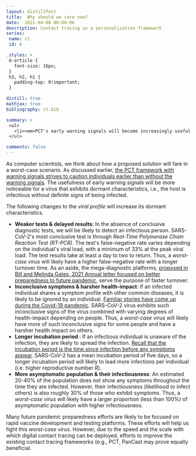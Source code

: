 ```yaml
---
layout: distillPost
title:  Why should we care now?
date:  2021-04-08 00:00:06
description: Contact tracing as a personalization framework
series:
 name: ct
 id: 6

_styles: >
 d-article {
   font-size: 16px;
 }
 h3, h2, h1 {
   padding-top: 0!important;
 }

distill: true
mathjax: true
bibliography: ct.bib

summary: >
 <ul>
   <li><em>PCT's early warning signals will become increasingly useful with more dormant characteristics of the virus</em></li>
 </ul>

comments: false
---
```

As computer scientists, we think about how a proposed solution will fare in a worst-case scenario.
As discussed earlier, <a href="#an-example-heuristic-for-pct">the PCT framework with warning signals strives to caution individuals earlier than without the warning signals</a>.
The usefulness of early warning signals will be more noticeable for a virus that exhibits dormant characteristics, i.e., the host is infectious without definite signs of being infected.

The following changes to the <em>viral profile</em> will increase its dormant characteristics.
<ul>
    <li><strong>Weaker tests &  delayed results</strong>: In the absence of conclusive diagnostic tests, we will be likely to detect an infectious person.
SARS-CoV-2's most conclusive test is through <em>Real-Time Polymerase Chain Reaction Test (RT-PCR)</em>.
The test's false-negative rate varies depending on the individual's viral load, with a minimum of 33% at the peak viral load<d-cite key="li2020false"></d-cite>.
The test results take at least a day to two to return.
Thus, a <em>worst-case virus</em> will likely have a higher false-negative rate with a longer turnover time.
As an aside, the mega-diagnostic platforms, <a href="https://www.gatesnotes.com/2021-Annual-Letter#ALChapter3">proposed in Bill and Melinda Gates, 2021 Annual letter focused on better preparedness to future pandemic</a>, serve the purpose of faster turnover.
</li>
    <li><strong>Inconclusive symptoms & harsher health-impact</strong>: If an infected individual shares a symptom profile with other common diseases, it is likely to be ignored by an individual.
<a href="https://www.economist.com/britain/2021/01/30/why-britons-go-to-work-with-covid-19">Familiar stories have come up during the Covid-19 pandemic</a>.
SARS-CoV-2 virus exhibits such inconclusive signs of the virus combined with varying degrees of health-impact depending on people.
Thus, a <em>worst-case virus</em> will likely have more of such inconclusive signs for some people and have a harsher health impact on others. </li>
    <li><strong>Longer incubation period </strong>: If an infectious individual is unaware of the infection, they are likely to spread the infection.
<a href="/blog/2021/ct-2/#epidemilogy--virology">Recall that the incubation period is the time since infection before any symptoms appear</a>.
SARS-CoV-2 has a mean incubation period of five days<d-cite key="lauer2020incubation"></d-cite>, so a longer incubation period will likely to lead more infections per individual (i.e. higher reproductive number <em>R</em>).
</li>
    <li><strong>More asymptomatic population & their infectiousness</strong>:
An estimated 20-40%<d-cite key="he2020temporal"></d-cite><d-cite key="luo"></d-cite> of the population does not show any symptoms throughout the time they are infected.
However, their infectiousness (likelihood to infect others) is also roughly 30% of those who exhibit symptoms<d-cite key="luo"></d-cite>.
Thus, a <em>worst-case virus</em> will likely have a larger proportion (less than 100%) of asymptomatic population with higher infectiousness.
</li>
</ul>

Many future pandemic preparedness efforts are likely to be focused on rapid vaccine development and testing platforms.
These efforts will help us fight this <em>worst-case virus</em>.
However, due to the speed and the scale with which digital contact tracing can be deployed, efforts to improve the existing contact tracing frameworks (e.g., PCT<d-cite key="bengio2020predicting"></d-cite>, PanCast<d-cite key="barthe2020pancast"></d-cite> may prove equally beneficial.
